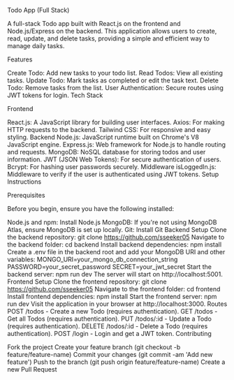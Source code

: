 
Todo App (Full Stack)

A full-stack Todo app built with React.js on the frontend and Node.js/Express on the backend. This application allows users to create, read, update, and delete tasks, providing a simple and efficient way to manage daily tasks.

Features

Create Todo: Add new tasks to your todo list.
Read Todos: View all existing tasks.
Update Todo: Mark tasks as completed or edit the task text.
Delete Todo: Remove tasks from the list.
User Authentication: Secure routes using JWT tokens for login.
Tech Stack

Frontend

React.js: A JavaScript library for building user interfaces.
Axios: For making HTTP requests to the backend.
Tailwind CSS: For responsive and easy styling.
Backend
Node.js: JavaScript runtime built on Chrome's V8 JavaScript engine.
Express.js: Web framework for Node.js to handle routing and requests.
MongoDB: NoSQL database for storing todos and user information.
JWT (JSON Web Tokens): For secure authentication of users.
Bcrypt: For hashing user passwords securely.
Middleware
isLoggedIn.js: Middleware to verify if the user is authenticated using JWT tokens.
Setup Instructions


Prerequisites

Before you begin, ensure you have the following installed:


Node.js and npm: Install Node.js
MongoDB: If you're not using MongoDB Atlas, ensure MongoDB is set up locally.
Git: Install Git
Backend Setup
Clone the backend repository:
git clone https://github.com/sseeker05
Navigate to the backend folder:
cd backend
Install backend dependencies:
npm install
Create a .env file in the backend root and add your MongoDB URI and other variables:
MONGO_URI=your_mongo_db_connection_string
PASSWORD=your_secret_password
SECRET=your_jwt_secret
Start the backend server:
npm run dev
The server will start on http://localhost:5001.
Frontend Setup
Clone the frontend repository:
git clone https://github.com/sseeker05
Navigate to the frontend folder:
cd frontend
Install frontend dependencies:
npm install
Start the frontend server:
npm run dev
Visit the application in your browser at http://localhost:3000.
Routes
POST /todos - Create a new Todo (requires authentication).
GET /todos - Get all Todos (requires authentication).
PUT /todos/:id - Update a Todo (requires authentication).
DELETE /todos/:id - Delete a Todo (requires authentication).
POST /login - Login and get a JWT token.
Contributing


Fork the project
Create your feature branch (git checkout -b feature/feature-name)
Commit your changes (git commit -am 'Add new feature')
Push to the branch (git push origin feature/feature-name)
Create a new Pull Request

